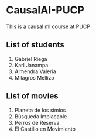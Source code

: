 # CausalAI-PUCP
This is a causal ml course at PUCP 

## List of students
1. Gabriel Riega
2. Karl Janampa
3. Almendra Valeria
4. Milagros Mellizo

## List of movies
1. Planeta de los simios
2. Búsqueda Implacable
3. Perros de Reserva
4. El Castillo en Movimiento
